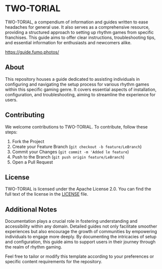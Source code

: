 # TWO-TORIAL


TWO-TORIAL, a compendium of information and guides written to ease headaches for general use. It also serves as a comprehensive resource, providing a structured approach to setting up rhythm games from specific franchises. This guide aims to offer clear instructions, troubleshooting tips, and essential information for enthusiasts and newcomers alike.

https://guide.fumo.photos/



## About
This repository houses a guide dedicated to assisting individuals in configuring and navigating the setup process for various rhythm games within this specific gaming genre. It covers essential aspects of installation, configuration, and troubleshooting, aiming to streamline the experience for users.


## Contributing

We welcome contributions to TWO-TORIAL. To contribute, follow these steps:

1. Fork the Project
2. Create your Feature Branch (`git checkout -b feature/LeBranch`)
3. Commit your Changes (`git commit -m 'Added le feature`)
4. Push to the Branch (`git push origin feature/LeBranch`)
5. Open a Pull Request


## License

TWO-TORIAL is licensed under the Apache License 2.0. You can find the full text of the license in the [LICENSE](LICENSE) file.


## Additional Notes

Documentation plays a crucial role in fostering understanding and accessibility within any domain. Detailed guides not only facilitate smoother experiences but also encourage the growth of communities by empowering individuals to engage more deeply. By documenting the intricacies of setup and configuration, this guide aims to support users in their journey through the realm of rhythm gaming.

Feel free to tailor or modify this template according to your preferences or specific content requirements for the repository.